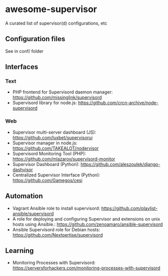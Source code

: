 # awesome-supervisor
A curated list of supervisor(d) configurations, etc

## Configuration files

See in conf/ folder

## Interfaces

### Text

* PHP frontend for Supervisord daemon manager: https://github.com/missinglink/supervisord
* Supervisord library for node.js: https://github.com/crcn-archive/node-supervisord

### Web

* Supervisor multi-server dashboard (JS): https://github.com/luxbet/supervisorui
* Supervisor manager in node.js: https://github.com/TAKEALOT/nodervisor
* Supervisord Monitoring Tool (PHP): https://github.com/mlazarov/supervisord-monitor
* Supervisor Dashboard (Python): https://github.com/aleszoulek/django-dashvisor
* Centralized Supervisor Interface (Python): https://github.com/Gamegos/cesi

## Automation

* Vagrant Ansible role to install supervisord: https://github.com/playlist-ansible/supervisord
* A role for deploying and configuring Supervisor and extensions on unix hosts using Ansible.: https://github.com/zenoamaro/ansible-supervisord
* Ansible Supervisord role for Debian hosts: https://github.com/Nextpertise/supervisord

## Learning

* Monitoring Processes with Supervisord: https://serversforhackers.com/monitoring-processes-with-supervisord
